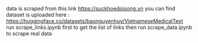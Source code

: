 data is scraped from this link https://suckhoedoisong.vn
you can find dataset is uploaded here : https://huggingface.co/datasets/baonguyenhuy/VietnameseMedicalText 
run scrape_links.ipynb first to get the list of links
then run scrape_data.ipynb to scrape real data